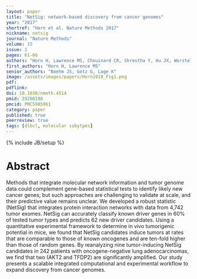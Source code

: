 ```yaml
---
layout: paper
title: "NetSig: network-based discovery from cancer genomes"
year: "2017"
shortref: "Horn et al. Nature Methods 2017"
nickname: netsig
journal: "Nature Methods"
volume: 15
issue: 1
pages: 61-66
authors: "Horn H, Lawrence MS, Chouinard CR, Shrestha Y, Hu JX, Worstell E, Shea E, Ilic N, Kim E, Kamburov A, Kashani A, Hahn WC, Campbell JD, Boehm JS, Getz G, Lage K"
first_authors: "Horn H, Lawrence MS"
senior_authors: "Boehm JS, Getz G, Lage K"
image: /assets/images/papers/Horn2018_Fig1.png
pdf:
pdflink:
doi: 10.1038/nmeth.4514
pmid: 29200198
pmcid: PMC5985961
category: paper
published: true
peerreview: true
tags: [dlbcl, molecular subytpes]
---
```

{% include JB/setup %}

# Abstract

Methods that integrate molecular network information and tumor genome data could complement gene-based statistical tests to identify likely new cancer genes; but such approaches are challenging to validate at scale, and their predictive value remains unclear. We developed a robust statistic (NetSig) that integrates protein interaction networks with data from 4,742 tumor exomes. NetSig can accurately classify known driver genes in 60% of tested tumor types and predicts 62 new driver candidates. Using a quantitative experimental framework to determine in vivo tumorigenic potential in mice, we found that NetSig candidates induce tumors at rates that are comparable to those of known oncogenes and are ten-fold higher than those of random genes. By reanalyzing nine tumor-inducing NetSig candidates in 242 patients with oncogene-negative lung adenocarcinomas, we find that two (AKT2 and TFDP2) are significantly amplified. Our study presents a scalable integrated computational and experimental workflow to expand discovery from cancer genomes.
